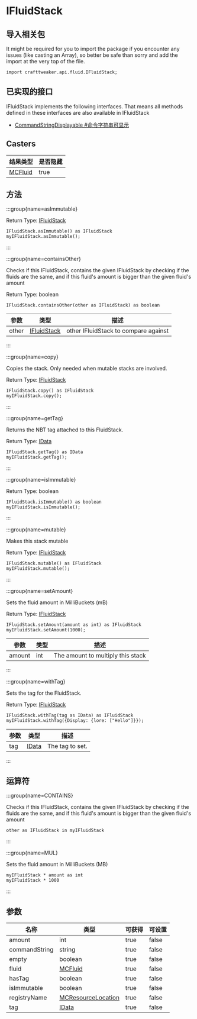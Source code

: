 # IFluidStack

## 导入相关包

It might be required for you to import the package if you encounter any issues (like casting an Array), so better be safe than sorry and add the import at the very top of the file.
```zenscript
import crafttweaker.api.fluid.IFluidStack;
```


## 已实现的接口
IFluidStack implements the following interfaces. That means all methods defined in these interfaces are also available in IFluidStack

- [CommandStringDisplayable #命令字符串可显示](/vanilla/api/brackets/CommandStringDisplayable)

## Casters

| 结果类型                                  | 是否隐藏 |
| ------------------------------------- | ---- |
| [MCFluid](/vanilla/api/fluid/MCFluid) | true |

## 方法

:::group{name=asImmutable}

Return Type: [IFluidStack](/vanilla/api/fluid/IFluidStack)

```zenscript
IFluidStack.asImmutable() as IFluidStack
myIFluidStack.asImmutable();
```

:::

:::group{name=containsOther}

Checks if this IFluidStack, contains the given IFluidStack by checking if the fluids are the same, and if this fluid's amount is bigger than the given fluid's amount

Return Type: boolean

```zenscript
IFluidStack.containsOther(other as IFluidStack) as boolean
```

| 参数    | 类型                                            | 描述                                   |
| ----- | --------------------------------------------- | ------------------------------------ |
| other | [IFluidStack](/vanilla/api/fluid/IFluidStack) | other IFluidStack to compare against |


:::

:::group{name=copy}

Copies the stack. Only needed when mutable stacks are involved.

Return Type: [IFluidStack](/vanilla/api/fluid/IFluidStack)

```zenscript
IFluidStack.copy() as IFluidStack
myIFluidStack.copy();
```

:::

:::group{name=getTag}

Returns the NBT tag attached to this FluidStack.

Return Type: [IData](/vanilla/api/data/IData)

```zenscript
IFluidStack.getTag() as IData
myIFluidStack.getTag();
```

:::

:::group{name=isImmutable}

Return Type: boolean

```zenscript
IFluidStack.isImmutable() as boolean
myIFluidStack.isImmutable();
```

:::

:::group{name=mutable}

Makes this stack mutable

Return Type: [IFluidStack](/vanilla/api/fluid/IFluidStack)

```zenscript
IFluidStack.mutable() as IFluidStack
myIFluidStack.mutable();
```

:::

:::group{name=setAmount}

Sets the fluid amount in MilliBuckets (mB)

Return Type: [IFluidStack](/vanilla/api/fluid/IFluidStack)

```zenscript
IFluidStack.setAmount(amount as int) as IFluidStack
myIFluidStack.setAmount(1000);
```

| 参数     | 类型  | 描述                                |
| ------ | --- | --------------------------------- |
| amount | int | The amount to multiply this stack |


:::

:::group{name=withTag}

Sets the tag for the FluidStack.

Return Type: [IFluidStack](/vanilla/api/fluid/IFluidStack)

```zenscript
IFluidStack.withTag(tag as IData) as IFluidStack
myIFluidStack.withTag({Display: {lore: ["Hello"]}});
```

| 参数  | 类型                               | 描述              |
| --- | -------------------------------- | --------------- |
| tag | [IData](/vanilla/api/data/IData) | The tag to set. |


:::


## 运算符

:::group{name=CONTAINS}

Checks if this IFluidStack, contains the given IFluidStack by checking if the fluids are the same, and if this fluid's amount is bigger than the given fluid's amount

```zenscript
other as IFluidStack in myIFluidStack
```

:::

:::group{name=MUL}

Sets the fluid amount in MilliBuckets (MB)

```zenscript
myIFluidStack * amount as int
myIFluidStack * 1000
```

:::


## 参数

| 名称            | 类型                                                         | 可获得  | 可设置   |
| ------------- | ---------------------------------------------------------- | ---- | ----- |
| amount        | int                                                        | true | false |
| commandString | string                                                     | true | false |
| empty         | boolean                                                    | true | false |
| fluid         | [MCFluid](/vanilla/api/fluid/MCFluid)                      | true | false |
| hasTag        | boolean                                                    | true | false |
| isImmutable   | boolean                                                    | true | false |
| registryName  | [MCResourceLocation](/vanilla/api/util/MCResourceLocation) | true | false |
| tag           | [IData](/vanilla/api/data/IData)                           | true | false |

